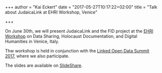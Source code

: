 +++
author = "Kai Eckert"
date = "2017-05-27T10:17:22+02:00"
title = "Talk about JudaicaLink at EHRI Workshop, Venice"

+++

On June 30th, we will present JudaicaLink and the FID project at the [EHRI Workshop](http://ehri-project.eu) on Data Sharing, Holocaust Documentation, and Digital Humanities in Venice, Italy. 

Thw workshop is held in conjunction with the [Linked Open Data Summit 2017](http://summit2017.lodlam.net), where we also participate.

The slides are available on [SlideShare](http://slideshare.net/kaiec).
